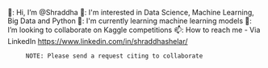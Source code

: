 👋: Hi, I’m @Shraddha 
👀: I'm interested in Data Science, Machine Learning, Big Data and Python
🌱: I'm currently learning machine learning models
💞️: I’m looking to collaborate on Kaggle competitions
📫: How to reach me - Via LinkedIn https://www.linkedin.com/in/shraddhashelar/
         
         NOTE: Please send a request citing to collaborate

<!---
smshelar/smshelar is a ✨ special ✨ repository because its `README.md` (this file) appears on your GitHub profile.
You can click the Preview link to take a look at your changes.
--->
